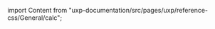 
import Content from "uxp-documentation/src/pages/uxp/reference-css/General/calc";

<Content query="product=photoshop"/>
